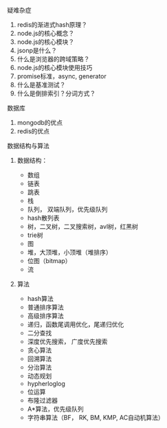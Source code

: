 疑难杂症
1. redis的渐进式hash原理？
2. node.js的核心概念？
3. node.js的核心模块？
4. jsonp是什么？
5. 什么是浏览器的跨域策略？
6. node.js的核心模块使用技巧
7. promise标准，async, generator
8. 什么是基准测试？
9. 什么是倒排索引？分词方式？

数据库
1. mongodb的优点
2. redis的优点


数据结构与算法
1. 数据结构：
    - 数组
    - 链表
    - 跳表
    - 栈
    - 队列， 双端队列，优先级队列
    - hash散列表
    - 树，二叉树，二叉搜索树，avl树，红黑树
    - trie树
    - 图
    - 堆，大顶堆，小顶堆（堆排序）
    - 位图（bitmap）
    - 流

2. 算法
    - hash算法
    - 普通排序算法
    - 高级排序算法
    - 递归，函数尾调用优化，尾递归优化
    - 二分查找
    - 深度优先搜索， 广度优先搜索
    - 贪心算法
    - 回溯算法
    - 分治算法
    - 动态规划
    - hypherloglog
    - 位运算
    - 布隆过滤器
    - A*算法，优先级队列
    - 字符串算法（BF， RK, BM, KMP, AC自动机算法）

    